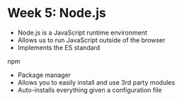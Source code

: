 # Week 5: Node.js

* Node.js is a JavaScript runtime environment
* Allows us to run JavaScript outside of the browser
* Implements the ES standard

npm

* Package manager
* Allows you to easily install and use 3rd party modules
* Auto-installs everything given a configuration file

